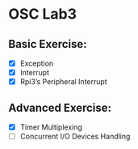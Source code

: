 # OSC Lab3
## Basic Exercise:
- [x] Exception
- [x] Interrupt
- [x] Rpi3’s Peripheral Interrupt 

## Advanced Exercise:
- [x] Timer Multiplexing
- [ ] Concurrent I/O Devices Handling 
